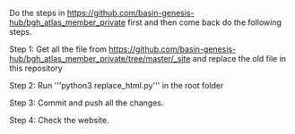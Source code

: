 Do the steps in https://github.com/basin-genesis-hub/bgh_atlas_member_private first and then come back do the following steps.

Step 1: Get all the file from https://github.com/basin-genesis-hub/bgh_atlas_member_private/tree/master/_site and replace the old file in this repository

Step 2: Run '''python3 replace_html.py''' in the root folder

Step 3: Commit and push all the changes.

Step 4: Check the website.
